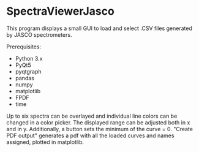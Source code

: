 # SpectraViewerJasco
This program displays a small GUI to load and select .CSV files generated by JASCO spectrometers. 

Prerequisites: 
- Python 3.x
- PyQt5
- pyqtgraph
- pandas
- numpy
- matplotlib
- FPDF
- time

Up to six spectra can be overlayed and individual line colors can be changed in a color picker. 
The displayed range can be adjusted both in x and in y. Additionally, a button sets the minimum of the curve = 0.
"Create PDF output" generates a pdf with all the loaded curves and names assigned, plotted in matplotlib.
